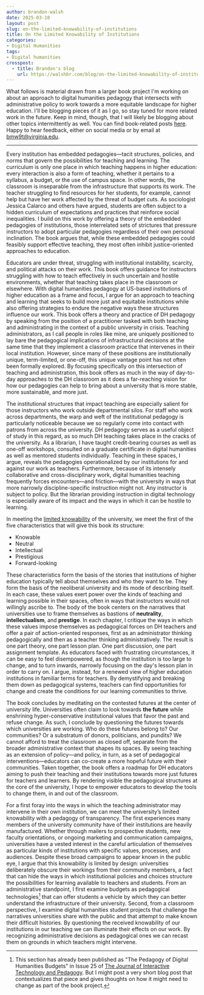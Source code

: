 ```yaml
---
author: brandon-walsh
date: 2025-03-10
layout: post
slug: on-the-limited-knowability-of-institutions
title: On the Limited Knowability of Institutions
categories:
- Digital Humanities
tags:
- Digital humanities
crosspost:
  - title: Brandon's blog
    url: https://walshbr.com/blog/on-the-limited-knowability-of-institutions
---
```

What follows is material drawn from a larger book project I'm working on about an approach to digital humanities pedagogy that intersects with administrative policy to work towards a more equitable landscape for higher education. I'll be blogging pieces of it as I go, so stay tuned for more related work in the future. Keep in mind, though, that I will likely be blogging about other topics intermittently as well. You can find book-related posts [here](http://walshbr.com/tag/book/). Happy to hear feedback, either on social media or by email at [bmw9t@virginia.edu](bmw9t@virginia.edu).

---

Every institution has embedded pedagogies—tacit structures, policies, and norms that govern the possibilities for teaching and learning. The curriculum is only one place in which teaching happens in higher education: every interaction is also a form of teaching, whether it pertains to a syllabus, a budget, or the use of campus space. In other words, the classroom is inseparable from the infrastructure that supports its work. The teacher struggling to find resources for her students, for example, cannot help but have her work affected by the threat of budget cuts. As sociologist Jessica Calarco and others have argued, students are often subject to a hidden curriculum of expectations and practices that reinforce social inequalities. I build on this work by offering a theory of the embedded pedagogies of institutions, those interrelated sets of strictures that pressure instructors to adopt particular pedagogies regardless of their own personal inclination. The book argues that, while these embedded pedagogies could feasibly support effective teaching, they most often inhibit justice-oriented approaches to education. 

Educators are under threat, struggling with institutional instability, scarcity, and political attacks on their work. This book offers guidance for instructors struggling with how to teach effectively in such uncertain and hostile environments, whether that teaching takes place in the classroom or elsewhere. With digital humanities pedagogy at US-based institutions of higher education as a frame and focus, I argue for an approach to teaching and learning that seeks to build more just and equitable institutions while also offering strategies to endure the negative ways these structures influence our work. This book offers a theory and practice of DH pedagogy by speaking from the position of a practitioner tasked with both teaching and administrating in the context of a public university in crisis. Teaching administrators, as I call people in roles like mine, are uniquely positioned to lay bare the pedagogical implications of infrastructural decisions at the same time that they implement a classroom practice that intervenes in their local institution. However, since many of these positions are institutionally unique, term-limited, or one-off, this unique vantage point has not often been formally explored. By focusing specifically on this intersection of teaching and administration, this book offers as much in the way of day-to-day approaches to the DH classroom as it does a far-reaching vision for how our pedagogies can help to bring about a university that is more stable, more sustainable, and more just.

The institutional structures that impact teaching are especially salient for those instructors who work outside departmental silos. For staff who work across departments, the warp and weft of the institutional pedagogy is particularly noticeable because we so regularly come into contact with patrons from across the university. DH pedagogy serves as a useful object of study in this regard, as so much DH teaching takes place in the cracks of the university. As a librarian, I have taught credit-bearing courses as well as one-off workshops, consulted on a graduate certificate in digital humanities as well as mentored students individually. Teaching in these spaces, I argue, reveals the pedagogies operationalized by our institutions for and against our work as teachers. Furthermore, because of its intensely collaborative and cross-disciplinary work, digital humanities teaching frequently forces encounters—and friction—with the university in ways that more narrowly discipline-specific instruction might not. Any instructor is subject to policy. But the librarian providing instruction in digital technology is especially aware of its impact and the ways in which it can be hostile to learning. 

In meeting the [limited knowability](https://walshbr.com/blog/embedded-pedagogy/) of the university, we meet the first of the five characteristics that will give this book its structure:

* Knowable
* Neutral 
* Intellectual 
* Prestigious
* Forward-looking

These characteristics form the basis of the stories that institutions of higher education typically tell about themselves and who they want to be. They form the basis of the neoliberal university and its mode of describing itself. In each case, these values exert power over the kinds of teaching and learning possible in their spaces, often in ways that instructors would not willingly ascribe to. The body of the book centers on the narratives that universities use to frame themselves as bastions of **neutrality**, **intellectualism**, and **prestige**. In each chapter, I critique the ways in which these values impose themselves as pedagogical forces on DH teachers and offer a pair of action-oriented responses, first as an administrator thinking pedagogically and then as a teacher thinking administratively. The result is one part theory, one part lesson plan. One part discussion, one part assignment template. As educators faced with frustrating circumstances, it can be easy to feel disempowered, as though the institution is too large to change, and to turn inwards, narrowly focusing on the day's lesson plan in order to carry on. I argue, instead, for a renewed view of higher education institutions in familiar terms for teachers. By demystifying and breaking them down as pedagogical systems, teachers can find opportunities for change and create the conditions for our learning communities to thrive.

The book concludes by meditating on the contested futures at the center of university life. Universities often claim to look towards **the future** while enshrining hyper-conservative institutional values that favor the past and refuse change. As such, I conclude by questioning the futures towards which universities are working. Who do these futures belong to? Our communities? Or a substratum of donors, politicians, and pundits? We cannot afford to treat the classroom as closed off, separate from the broader administrative context that shapes its spaces. By seeing teaching as an extension of policy—and policy, in turn, as a set of pedagogical interventions—educators can co-create a more hopeful future with their communities. Taken together, the book offers a roadmap for DH educators aiming to push their teaching and their institutions towards more just futures for teachers and learners. By rendering visible the pedagogical structures at the core of the university, I hope to empower educators to develop the tools to change them, in and out of the classroom.

For a first foray into the ways in which the teaching administrator may intervene in their own institution, we can meet the university’s limited knowability with a pedagogy of transparency. The first experiences many members of the university community have of their institutions are heavily manufactured. Whether through mailers to prospective students, new faculty orientations, or ongoing marketing and communication campaigns, universities have a vested interest in the careful articulation of themselves as particular kinds of institutions with specific values, processes, and audiences. Despite these broad campaigns to appear known in the public eye, I argue that this knowability is limited by design: universities deliberately obscure their workings from their community members, a fact that can hide the ways in which institutional policies and choices structure the possibilities for learning available to teachers and students. From an administrative standpoint, I first examine budgets as pedagogical technologies[^1] that can offer students a vehicle by which they can better understand the infrastructure of their university. Second, from a classroom perspective, I examine digital humanities student projects that challenge the narratives universities share with the public and that attempt to make known their difficult histories. By questioning the received knowability of our institutions in our teaching we can illuminate their effects on our work. By recognizing administrative decisions as pedagogical ones we can recast them on grounds in which teachers might intervene.

[^1]: This section has already been published as "The Pedagogy of Digital Humanities Budgets" in Issue 25 of [The Journal of Interactive Technology and Pedagogy](https://cuny.manifoldapp.org/read/the-pedagogy-of-digital-humanities-budgets/section/535711a2-083e-43c8-8e9a-dd1c677eb57a). But I might post a very short blog post that contextualizes that piece and gives thoughts on how it might need to change as part of the book project.
